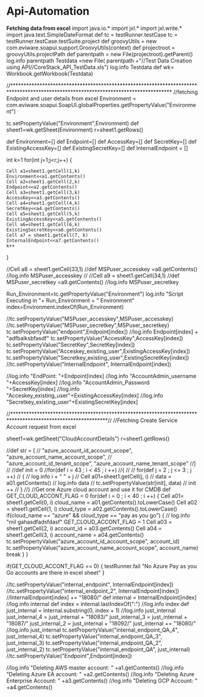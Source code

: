 # Api-Automation
**Fetching data from excel**
import java.io.*
import jxl.*
import jxl.write.*
import java.text.SimpleDateFormat
def tc = testRunner.testCase
tc = testRunner.testCase.testSuite.project
def groovyUtils = new com.eviware.soapui.support.GroovyUtils(context)
def projectroot = groovyUtils.projectPath
def parentpath = new File(projectroot).getParent()
log.info parentpath
Testdata =new File( parentpath +"//Test Data Creation using API//CoreStack_API_TestData.xls")
log.info Testdata
def wk= Workbook.getWorkbook(Testdata)

//************************************************************************************************************************************
//fetching Endpoint and user details from excel
Environment = com.eviware.soapui.SoapUI.globalProperties.getPropertyValue("Environment")

tc.setPropertyValue("Environment",Environment)
def sheet1=wk.getSheet(Environment)
r=sheet1.getRows()

def Environment=[]
def Endpoint=[]
def AccessKey=[]
def SecretKey=[]
def ExistingAccessKey=[]
def ExistingSecretKey=[]
def InternalEndpoint = []

int k=1
for(int j=1;j<r;j++)
{
	
	Cell a1=sheet1.getCell(1,k)
	Environment<<a1.getContents()
	Cell a2=sheet1.getCell(2,k)
	Endpoint<<a2.getContents()
	Cell a3=sheet1.getCell(3,k)
	AccessKey<<a3.getContents()
	Cell a4=sheet1.getCell(4,k)
	SecretKey<<a4.getContents()
	Cell a5=sheet1.getCell(5,k)
	ExistingAccessKey<<a5.getContents()
	Cell a6=sheet1.getCell(6,k)
	ExistingSecretKey<<a6.getContents()
	Cell a7 = sheet1.getCell(7, k)
	InternalEndpoint<<a7.getContents()
	k++
}

//Cell a8 = sheet1.getCell(33,1)
//def MSPuser_accesskey =a8.getContents()
//log.info MSPuser_accesskey
// 
//Cell a9 = sheet1.getCell(34,1)
//def MSPuser_secretkey =a9.getContents()
//log.info MSPuser_secretkey

Run_Environment=tc.getPropertyValue("Environment")
log.info "Script Executing in "+ Run_Environment + " Environment"
index=Environment.indexOf(Run_Environment)

//tc.setPropertyValue("MSPuser_accesskey",MSPuser_accesskey)
//tc.setPropertyValue("MSPuser_secretkey",MSPuser_secretkey)
tc.setPropertyValue("endpoint",Endpoint[index])
//log.info Endpoint[index] + "adfbalksbfasdf"
tc.setPropertyValue("AccessKey",AccessKey[index])
tc.setPropertyValue("SecretKey",SecretKey[index])
tc.setPropertyValue("Acceskey_existing_user",ExistingAccessKey[index])
tc.setPropertyValue("Secretkey_existing_user",ExistingSecretKey[index])
//tc.setPropertyValue("InternalEndpoint", InternalEndpoint[index])

//log.info "EndPoint: "+Endpoint[index]
//log.info "AccountAdmin_username "+AccessKey[index]
//log.info "AccountAdmin_Password "+SecretKey[index]
//log.info "Acceskey_existing_user"+ExistingAccessKey[index]
//log.info "Secretkey_existing_user"+ExistingSecretKey[index]

//************************************************************************************************************//
//Fetching Create Service Account request from excel

sheet1=wk.getSheet("CloudAccountDetails")
r=sheet1.getRows()

//def str = [
//	"azure_account_id_account_scope", "azure_account_name_account_scope",
//	"azure_account_id_tenant_scope", "azure_account_name_tenant_scope"
//]
//
//def init = 0
//for(def i = 43 ; i < 45 ; i ++)
//{
//
//	for(def j = 2 ; j <= 3 ; j ++)
//	{
//		log.info i + " " +  j
//		Cell a01=sheet1.getCell(j, i)
//		data = a01.getContents()
//		log.info data
//		tc.setPropertyValue(str[init], data)
//		init ++
//	}
//}
//Get one Azure cloud account and use it for CMDB
def GET_CLOUD_ACCONT_FLAG = 0
for(def i = 0 ; i < 40 ; i ++)
{
	Cell a01= sheet1.getCell(0, i)
	cloud_name = a01.getContents().toLowerCase()
	Cell a02 = sheet1.getCell(1, i)
	cloud_type = a02.getContents().toLowerCase()
	if(cloud_name == "azure" && cloud_type == "pay as you go")
	{
//		log.info "mil gahasdfadsfdasf"
		GET_CLOUD_ACCONT_FLAG = 1
		Cell a03 = sheet1.getCell(2, i)
		account_id = a03.getContents()
		Cell a04 = sheet1.getCell(3, i)
		account_name = a04.getContents()
		tc.setPropertyValue("azure_account_id_account_scope", account_id)
		tc.setPropertyValue("azure_account_name_account_scope", account_name)
		break
	}
}

if(GET_CLOUD_ACCONT_FLAG == 0)
{
	testRunner.fail "No Azure Pay as you Go accounts are there in excel sheet"
}

//tc.setPropertyValue("internal_endpoint", InternalEndpoint[index])
//tc.setPropertyValue("internal_endpoint_2", InternalEndpoint[index])
//InternalEndpoint[index] += "18080/"
def internal = InternalEndpoint[index]
//log.info internal
def index = internal.lastIndexOf(":")
//log.info index
def just_internal = internal.substring(0, index + 1)
//log.info just_internal 
just_internal_4 = just_internal + "18083/"
just_internal_3 = just_internal + "18087/"
just_internal_2 = just_internal + "18092/"
just_internal += "18080/"
//log.info just_internal
tc.setPropertyValue("internal_endpoint_QA_4", just_internal_4)
tc.setPropertyValue("internal_endpoint_QA_3", just_internal_3)
tc.setPropertyValue("internal_endpoint_QA_2", just_internal_2)
tc.setPropertyValue("internal_endpoint_QA", just_internal)
//tc.setPropertyValue("Endpoint",Endpoint[index])

//log.info "Deleting AWS master account: " +a1.getContents()
//log.info "Deleting Azure EA account: " +a2.getContents()
//log.info "Deleting Azure Enterprise Account: " +a3.getContents()
//log.info "Deleting GCP Account: " +a4.getContents()

